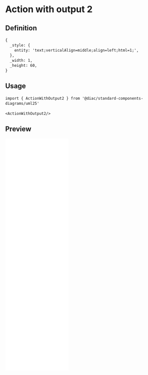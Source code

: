 # Action with output 2

## Definition

```
{
  _style: { 
    entity: 'text;verticalAlign=middle;align=left;html=1;',
  },
  _width: 1,
  _height: 60,
}
```

## Usage

```
import { ActionWithOutput2 } from '@diac/standard-components-diagrams/uml25'

<ActionWithOutput2/>
```

## Preview

<img src="./action-with-output-2.png" width="200"/>
